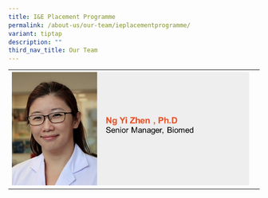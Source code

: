 ```yaml
---
title: I&E Placement Programme
permalink: /about-us/our-team/ieplacementprogramme/
variant: tiptap
description: ""
third_nav_title: Our Team
---
```

<table>
<tbody>
<tr>
<th rowspan="1" colspan="1"><a class="isomer-image-wrapper" href="iande-placement-programme/ng-yi-zhen/"><img style="width: 100%" height="auto" width="100%" alt="Ng Yi Zhen" src="/images/About/Our Team/I&amp;E Placement Program/NgYiZhen.jpg"></a>
</th>
<th rowspan="1" colspan="1">
<p></p>
</th>
</tr>
</tbody>
</table>
<p></p>